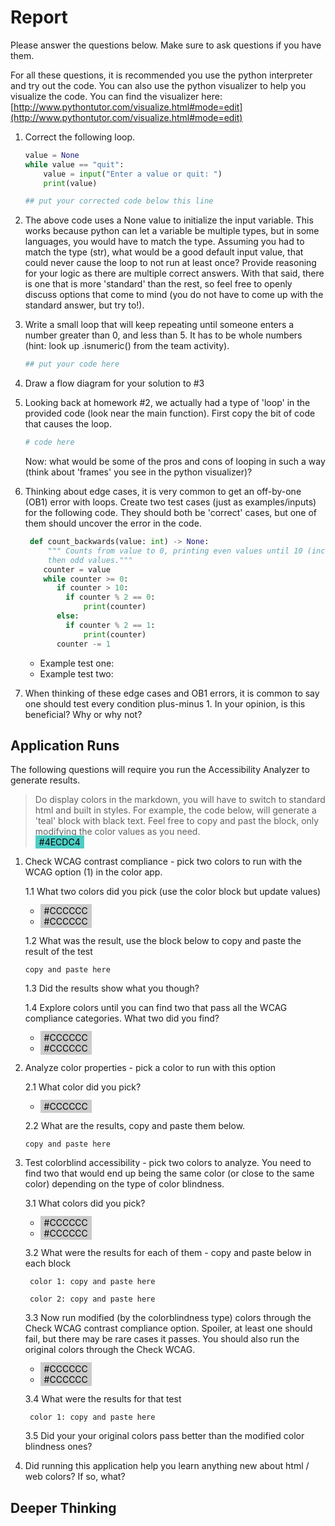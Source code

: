 # Report

Please answer the questions below. Make sure to ask questions if you have them. 


For all these questions, it is recommended you use the python interpreter and try out the code.  You can also use the python visualizer to help you visualize the code.  You can find the visualizer here: [http://www.pythontutor.com/visualize.html#mode=edit](http://www.pythontutor.com/visualize.html#mode=edit)


1. Correct the following loop.
   ```python
   value = None
   while value == "quit":
       value = input("Enter a value or quit: ")
       print(value)
   ```
    ```python
    ## put your corrected code below this line

    ```

2. The above code uses a None value to initialize the input variable. This works because python can let a variable be multiple types, but in some languages, you would have to match the type. Assuming you had to match the type (str), what would be a good default input value, that could never cause the loop to not run at least once? Provide reasoning for your logic as there are multiple correct answers. With that said, there is one that is more 'standard' than the rest, so feel free to openly discuss options that come to mind (you do not have to come up with the standard answer, but try to!). 
   

3. Write a small loop that will keep repeating until someone 
   enters a number greater than 0, and less than 5. It has to be
   whole numbers (hint: look up .isnumeric() from the team activity).

   ```python
   ## put your code here
   ```

4. Draw a flow diagram for your solution to #3

5. Looking back at homework #2, we actually had a type of 'loop' in the provided code (look near the main function). First copy the bit of code that causes the loop.
    ```python
    # code here
    ```
    Now: what would be some of the pros and cons of looping in such a way (think about 'frames' you see in the python visualizer)?

6. Thinking about edge cases, it is very common to get an off-by-one (OB1) error with loops. 
   Create two test cases (just as examples/inputs) for the following code. They 
   should both be 'correct' cases, but one of them should uncover the error in the code.

   ```python
    def count_backwards(value: int) -> None:
        """ Counts from value to 0, printing even values until 10 (including 10), and 
        then odd values."""
       counter = value
       while counter >= 0:
          if counter > 10:
            if counter % 2 == 0:
                print(counter)
          else:
            if counter % 2 == 1:
                print(counter)
          counter -= 1
   ```
   * Example test one:
   * Example test two:

 7. When thinking of these edge cases and OB1 errors, it is common to say one should test
    every condition plus-minus 1. In your opinion, is this beneficial? Why or why not?


## Application Runs
The following questions will require you run the Accessibility Analyzer to generate results. 

> Do display colors in the markdown, you will have to switch to standard html and built in styles. For example, the code below, will generate a 'teal' block with black text. Feel free to copy and past the block, only modifying the color values as you need.   
> <span style="background-color: #4ECDC4; color: #000000; padding: 2px 6px;"> #4ECDC4</span>

1. Check WCAG contrast compliance - pick two colors to run with the WCAG option (1) in the color app.
   
   1.1  What two colors did you pick (use the color block but update values)
      
      * <span style="background-color: #CCCCCC; color: #000000; padding: 2px 6px;"> #CCCCCC</span>
      * <span style="background-color: #CCCCCC; color: #000000; padding: 2px 6px;"> #CCCCCC</span>


   1.2  What was the result, use the block below to copy and paste the result of the test
   ```
   copy and paste here
   ```

   1.3 Did the results show what you though?  

   1.4 Explore colors until you can find two that pass all the WCAG compliance categories.  What two did you find?
       
      * <span style="background-color: #CCCCCC; color: #000000; padding: 2px 6px;"> #CCCCCC</span>
      * <span style="background-color: #CCCCCC; color: #000000; padding: 2px 6px;"> #CCCCCC</span>
  
2.  Analyze color properties - pick a color to run with this option

    2.1 What color did you pick?
    
       * <span style="background-color: #CCCCCC; color: #000000; padding: 2px 6px;"> #CCCCCC</span>
    
    2.2 What are the results, copy and paste them below.
     ```
     copy and paste here
     ```

3. Test colorblind accessibility - pick two colors to analyze. You need to find two that would end up being the same color (or close to the same color) depending on the type of color blindness. 

    3.1 What colors did you pick?

     * <span style="background-color: #CCCCCC; color: #000000; padding: 2px 6px;"> #CCCCCC</span>
     * <span style="background-color: #CCCCCC; color: #000000; padding: 2px 6px;"> #CCCCCC</span>

    3.2 What were the results for each of them - copy and paste below in each block
    ```
     color 1: copy and paste here
    ```
    ```
     color 2: copy and paste here
    ```

    3.3 Now run modified (by the colorblindness type) colors through the Check WCAG contrast compliance option. Spoiler, at least one should fail, but there may be rare cases it passes. You should also run the original colors through the Check WCAG.
 
     * <span style="background-color: #CCCCCC; color: #000000; padding: 2px 6px;"> #CCCCCC</span>
     * <span style="background-color: #CCCCCC; color: #000000; padding: 2px 6px;"> #CCCCCC</span>

    3.4 What were the results for that test
    ```
     color 1: copy and paste here
    ```

    3.5 Did your your original colors pass better than the modified color blindness ones?


4. Did running this application help you learn anything new about html / web colors? If so, what?


## Deeper Thinking
